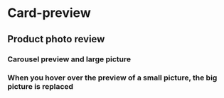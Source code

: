 # Card-preview
## Product photo review
### Carousel preview and large picture
### When you hover over the preview of a small picture, the big picture is replaced
